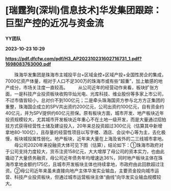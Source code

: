# [瑞霆狗(深圳)信息技术]华发集团跟踪：巨型产控的近况与资金流
**YY团队**

**2023-10-23 10:29**

**https://pdf.dfcfw.com/pdf/H3_AP202310231602716731_1.pdf?1698083763000.pdf**

　　珠海华发集团是珠海市主城投平台+区域金控+区域产投+全国性房企的集成，7000亿资产体量，相对于人口不足300万的珠海市或有些“超重”，加上敏感的地产成分，市场关注度一直较高。 　　从公司近年的经营动作来看，板块扩张方面，一是科技产业投资板块收购华灿光电、光库科技、维业股份等多家上市公司，不过市值皆较小，总对价不到100亿元；二是牵头珠海国资方参与北方方正集团的重整，珠海国企成立的SPV共出资约200亿元，公司出资约100亿元，自有资金约40亿元，并为SPV提供约60亿元担保。原有板块方面，城市开发、地产板块近年投资规模较大，尤其城市开发板块近年重心不在土地一级开发，而是大量通过招拍挂方式获得经营性土储及建设投入，20年来总投资超过300亿元（估算其中新增拿地80-100亿），且存量的经营性项目以写字楼、酒店、会议中心等为主，去化极慢，板块城投属性弱化。地产板块，近年来大量在上海及省外的二三线城市拿地。 　　母公司2020年来投融资大体可见下图（估算），结论如下：①珠海市政府对于公司支持力度较大，货币注资158亿元，大大增厚了母公司的资本实力，也由此撬动了大量债务融资，母公司近年债务年均增速达36%，同时地产板块主体在珠海市拿地金额约175亿，且城市开发板块主体也持续拿地，市政府由此回款超过注资。②母公司近年来虽未直接向地产主体华发实业输血，主要资金投向城市运营、科技产业投资板块，但通过城市运营板块主体“曲线”向华发实业输血规模较大。